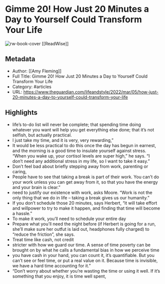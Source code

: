 # Gimme 20! How Just 20 Minutes a Day to Yourself Could Transform Your Life

![rw-book-cover](https://readwise-assets.s3.amazonaws.com/static/images/article2.74d541386bbf.png)
[[ReadWise]]
## Metadata
- Author: [[Amy Fleming]]
- Full Title: Gimme 20! How Just 20 Minutes a Day to Yourself Could Transform Your Life
- Category: #articles
- URL: https://www.theguardian.com/lifeandstyle/2022/mar/05/how-just-20-minutes-a-day-to-yourself-could-transform-your-life

## Highlights
- life’s to-do list will never be complete; that spending time doing whatever you want will help you get everything else done; that it’s not selfish, but actually practical.
- I just take my time, and it is very, very rewarding,”
- It would be less practical to do this once the day has begun in earnest, and the morning is a good time to insulate yourself against stress. “When you wake up, your cortisol levels are super high,” he says. “I don’t need any additional stress in my life, so I want to take it easy.”
- Don’t feel bad about briefly stepping away from work, parenting or caring,
- People have to see that taking a break is part of their work. You can’t do your work unless you can get away from it, so that you have the energy and your brain is clear.”
- need to justify our existence with work, asks Moore. “Work is not the only thing that we do in life – taking a break gives us our humanity.”
- If you don’t schedule those 20 minutes, says Herbert, “it will take effort and willpower to try to make it happen, and finding that time will become a hassle.”
- To make it work, you’ll need to schedule your entire day
- Prepare what you’ll need the night before (if Herbert is going for a run, she’ll make sure her outfut is laid out, headphones fully charged) to “reduce the friction”, she says.
- Treat time like cash, not credit
- stricter with how we guard our time. A sense of time poverty can be brought on by what he calls a fundamental bias in how we perceive time
- you have cash in your hand, you can count it, it’s quantifiable. But you can’t see or feel time, or put a real value on it. Because time is invisible, we have a hard time accounting for it.”
- “Don’t worry about whether you’re wasting the time or using it well. If it’s something that you enjoy, it is time well spent,
